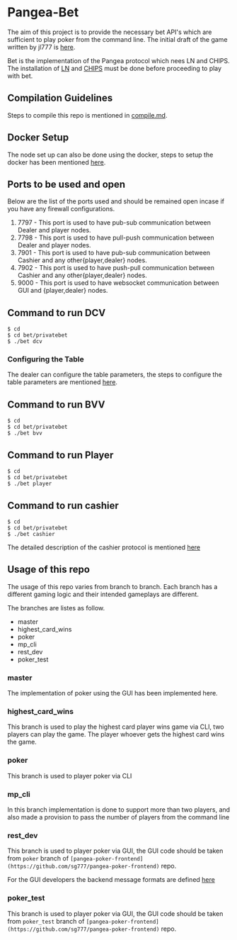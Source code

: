 # Pangea-Bet

The aim of this project is to provide the necessary bet API's which are sufficient to play poker from the command line. The initial draft of the game written by jl777 is [here](./docs/BET_Initial_Draft.md).

Bet is the implementation of the Pangea protocol which nees LN and CHIPS. The installation of [LN](https://github.com/sg777/lightning) and [CHIPS](https://github.com/sg777/chips3) must be done before proceeding to play with bet.

## Compilation Guidelines

Steps to compile this repo is mentioned in [compile.md](./compile.md). 

## Docker Setup
The node set up can also be done using the docker, steps to setup the docker has been mentioned [here](./docker_setup.md).

## Ports to be used and open
Below are the list of the ports used and should be remained open incase if you have any firewall configurations.
1. 7797 - This port is used to have pub-sub communication between Dealer and player nodes.
2. 7798 - This port is used to have pull-push communication between Dealer and player nodes.
3. 7901 - This port is used to have pub-sub communication between Cashier and any other{player,dealer} nodes.
4. 7902 - This port is used to have push-pull communication between Cashier and any other{player,dealer} nodes.
5. 9000 - This port is used to have websocket communication between GUI and {player,dealer} nodes.

## Command to run DCV
```
$ cd
$ cd bet/privatebet
$ ./bet dcv
```
### Configuring the Table

The dealer can configure the table parameters, the steps to configure the table parameters are mentioned [here](./configure_dealer.md).

## Command to run BVV
```
$ cd
$ cd bet/privatebet
$ ./bet bvv
```
## Command to run Player
```
$ cd
$ cd bet/privatebet
$ ./bet player
```
## Command to run cashier
```
$ cd
$ cd bet/privatebet
$ ./bet cashier
```
The detailed description of the cashier protocol is mentioned [here](./cashier_protocol.md)

## Usage of this repo

The usage of this repo varies from branch to branch. Each branch has a different gaming logic and their intended gameplays are different.

The branches are listes as follow.
* master
* highest_card_wins
* poker
* mp_cli
* rest_dev
* poker_test

### master
The implementation of poker using the GUI has been implemented here.

### highest_card_wins
This branch is used to play the highest card player wins game via CLI, two players can play the game. The player whoever gets the highest card wins the game.

### poker
This branch is used to player poker via CLI

### mp_cli
In this branch implementation is done to support more than two players, and also made a provision to pass the number of players from the command line

### rest_dev
This branch is used to player poker via GUI, the GUI code should be taken from `poker` branch of `[pangea-poker-frontend](https://github.com/sg777/pangea-poker-frontend)` repo.

For the GUI developers the backend message formats are defined [here](./docs/messageFormats.md)

### poker_test
This branch is used to player poker via GUI, the GUI code should be taken from `poker_test` branch of `[pangea-poker-frontend](https://github.com/sg777/pangea-poker-frontend)` repo.

